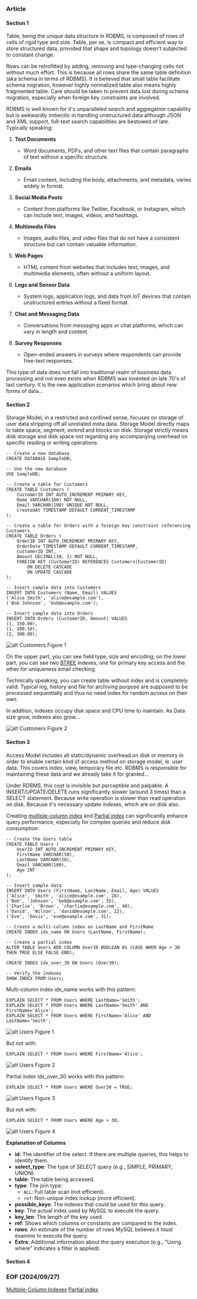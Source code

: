 ### Article


#### Section 1 
Table, being the unique data structure in RDBMS, is composed of rows of cells of rigid type and size. Table, per se, is compact and efficient way to store structured data, provided that shape and topology doesn't subjected to constant change. 

Rows can be retrofitted by adding, removing and type-changing cells not without much effort. This is because all rows share the same table definition (aka schema in terms of RDBMS). It is believed that small table facilitate schema migration, however highly normalized table also means highly fragmented table. Care should be taken to prevent data lost during schema migration, especially when foreign key constraints are involved. 

RDBMS is well known for it's unparalleled search and aggregation capability but is awkwardly imbecilic in handling unstructured data although JSON and XML support, full-text search capabilities are bestowed of late. Typically speaking: 

1. **Text Documents**
   - Word documents, PDFs, and other text files that contain paragraphs of text without a specific structure.

2. **Emails**
   - Email content, including the body, attachments, and metadata, varies widely in format.

3. **Social Media Posts**
   - Content from platforms like Twitter, Facebook, or Instagram, which can include text, images, videos, and hashtags.

4. **Multimedia Files**
   - Images, audio files, and video files that do not have a consistent structure but can contain valuable information.

5. **Web Pages**
   - HTML content from websites that includes text, images, and multimedia elements, often without a uniform layout.

6. **Logs and Sensor Data**
   - System logs, application logs, and data from IoT devices that contain unstructured entries without a fixed format.

7. **Chat and Messaging Data**
   - Conversations from messaging apps or chat platforms, which can vary in length and content.

8. **Survey Responses**
   - Open-ended answers in surveys where respondents can provide free-text responses.

This type of data does not fall into traditional realm of business data processing and not even exists when RDBMS was invented on late 70's of last century. It is the new application scenarios which bring about new forms of data... 


#### Section 2 

Storage Model, in a restricted and confined sense, focuses on storage of user data stripping off all unrelated meta data. Storage Model directly maps to table space, segment, extend and blocks on disk. Storage strictly means disk storage and disk space not regarding any accompanying overhead on specific reading or writing operations. 

```
-- Create a new database
CREATE DATABASE SampleDB;

-- Use the new database
USE SampleDB;

-- Create a table for Customers
CREATE TABLE Customers (
    CustomerID INT AUTO_INCREMENT PRIMARY KEY,
    Name VARCHAR(100) NOT NULL,
    Email VARCHAR(100) UNIQUE NOT NULL,
    CreatedAt TIMESTAMP DEFAULT CURRENT_TIMESTAMP
);

-- Create a table for Orders with a foreign key constraint referencing Customers
CREATE TABLE Orders (
    OrderID INT AUTO_INCREMENT PRIMARY KEY,
    OrderDate TIMESTAMP DEFAULT CURRENT_TIMESTAMP,
    CustomerID INT,
    Amount DECIMAL(10, 2) NOT NULL,
    FOREIGN KEY (CustomerID) REFERENCES Customers(CustomerID)
        ON DELETE CASCADE
        ON UPDATE CASCADE
);

-- Insert sample data into Customers
INSERT INTO Customers (Name, Email) VALUES
('Alice Smith', 'alice@example.com'),
('Bob Johnson', 'bob@example.com');

-- Insert sample data into Orders
INSERT INTO Orders (CustomerID, Amount) VALUES
(1, 150.00),
(1, 200.50),
(2, 300.00);
```

![alt Customers Figure 1](img/Customers_1.JPG)

On the upper part, you can see field type, size and encoding; on the lower part, you can see two [BTREE](https://en.wikipedia.org/wiki/B-tree) indexes, one for primary key access and the other for uniqueness email checking. 

Technically speaking, you can create table without index and is completely valid. Typical log, history and file for archiving purpose are supposed to be processed sequentially and thus no need index for random access on their own. 

In addition, indexes occupy disk space and CPU time to maintain. As Data size grow, indexes also grow... 

![alt Customers Figure 2](img/Customers_2.JPG)


#### Section 3 

Access Model includes all static/dynamic overhead on disk or memory in order to enable certain kind of access method on storage model, ie. user data. This covers index, view, temporary file etc. RDBMS is responsible for maintaining these data and we already take it for granted... 

Under RDBMS, this cost is invisible but perceptible and palpable. A INSERT/UPDATE/DELETE runs significantly slower (around 3 times) than a SELECT statement. Because write operation is slower than read operation on disk. Because it's necessary update indexes, which are on disk also. 

Creating [multiple-column index](https://dev.mysql.com/doc/refman/8.4/en/multiple-column-indexes.html) and [Partial index](https://medium.com/nazar-io/partial-index-186e42c4207f) can significantly enhance query performance, especially for complex queries and reduce disk consumption: 

```
-- Create the Users table
CREATE TABLE Users (
    UserID INT AUTO_INCREMENT PRIMARY KEY,
    FirstName VARCHAR(50),
    LastName VARCHAR(50),
    Email VARCHAR(100),
    Age INT
);

-- Insert sample data
INSERT INTO Users (FirstName, LastName, Email, Age) VALUES
('Alice', 'Smith', 'alice@example.com', 28),
('Bob', 'Johnson', 'bob@example.com', 35),
('Charlie', 'Brown', 'charlie@example.com', 40),
('David', 'Wilson', 'david@example.com', 22),
('Eve', 'Davis', 'eve@example.com', 31);

-- Create a multi-column index on LastName and FirstName
CREATE INDEX idx_name ON Users (LastName, FirstName);

-- Create a partial index 
ALTER TABLE Users ADD COLUMN Over30 BOOLEAN AS (CASE WHEN Age > 30 THEN TRUE ELSE FALSE END);

CREATE INDEX idx_over_30 ON Users (Over30);

-- Verify the indexes
SHOW INDEX FROM Users;
```

Multi-column index idx_name works with this pattern: 
```
EXPLAIN SELECT * FROM Users WHERE LastName='Smith'; 
EXPLAIN SELECT * FROM Users WHERE LastName='Smith' AND FirstName='Alice'; 
EXPLAIN SELECT * FROM Users WHERE FirstName='Alice' AND LastName='Smith'; 
```

![alt Users Figure 1](img/Users_1.JPG)

But not with: 
```
EXPLAIN SELECT * FROM Users WHERE FirstName='Alice'; 
```

![alt Users Figure 2](img/Users_2.JPG)

Partial index idx_over_30 works with this pattern:
```
EXPLAIN SELECT * FROM Users WHERE Over30 = TRUE;
```

![alt Users Figure 3](img/Users_3.JPG)

But not with:
```
EXPLAIN SELECT * FROM Users WHERE Age > 30; 
```

![alt Users Figure 4](img/Users_4.JPG)

**Explanation of Columns**

- **id**: The identifier of the select. If there are multiple queries, this helps to identify them.
- **select_type**: The type of SELECT query (e.g., SIMPLE, PRIMARY, UNION).
- **table**: The table being accessed.
- **type**: The join type:
  - `ALL`: Full table scan (not efficient).
  - `ref`: Non-unique index lookup (more efficient).
- **possible_keys**: The indexes that could be used for this query.
- **key**: The actual index used by MySQL to execute the query.
- **key_len**: The length of the key used.
- **ref**: Shows which columns or constants are compared to the index.
- **rows**: An estimate of the number of rows MySQL believes it must examine to execute the query.
- **Extra**: Additional information about the query execution (e.g., "Using where" indicates a filter is applied).


#### Section 4



### EOF (2024/09/27)

[Multiple-Column Indexes](https://dev.mysql.com/doc/refman/8.4/en/multiple-column-indexes.html)
[Partial index](https://medium.com/nazar-io/partial-index-186e42c4207f)
[]()
[]()
